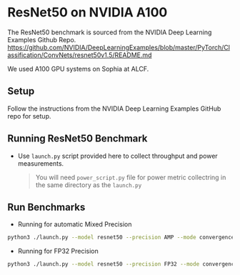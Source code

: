 # ResNet50 on NVIDIA A100

The ResNet50 benchmark is sourced from the NVIDIA Deep Learning Examples Github Repo. https://github.com/NVIDIA/DeepLearningExamples/blob/master/PyTorch/Classification/ConvNets/resnet50v1.5/README.md

We used A100 GPU systems on Sophia at ALCF.

## Setup

Follow the instructions from the NVIDIA Deep Learning Examples GitHub repo for setup.

## Running ResNet50 Benchmark

* Use `launch.py` script provided here to collect throughput and power measurements. 
    > You will need `power_script.py` file for power metric collectring in the same directory as the `launch.py`

## Run Benchmarks 

* Running for automatic Mixed Precision

```bash
python3 ./launch.py --model resnet50 --precision AMP --mode convergence_no_ckpts --platform DGXA100 /local/scratch/ImageNet/ --raport-file sophia_amp.json 
```

* Running for FP32 Precision

```bash
python3 ./launch.py --model resnet50 --precision FP32 --mode convergence_no_ckpts --platform DGXA100 /local/scratch/ImageNet/ --raport-file sophia_fp32.json 
```

